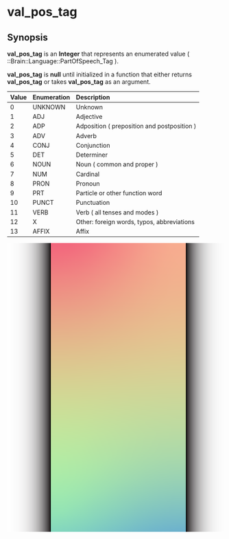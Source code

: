 # val\_pos\_tag

## Synopsis

**val\_pos\_tag** is an **Integer** that represents an enumerated value \( ::Brain::Language::PartOfSpeech\_Tag \).

**val\_pos\_tag** is **null** until initialized in a function that either returns **val\_pos\_tag** or takes **val\_pos\_tag** as an argument.

| Value | Enumeration  | Description |
| :--- | :--- | :--- |
| 0 | UNKNOWN | Unknown |
| 1 | ADJ | Adjective |
| 2 | ADP | Adposition \( preposition and postposition \) |
| 3 | ADV | Adverb |
| 4 | CONJ | Conjunction |
| 5 | DET | Determiner |
| 6 | NOUN | Noun \( common and proper \) |
| 7 | NUM | Cardinal |
| 8 | PRON | Pronoun |
| 9 | PRT | Particle or other function word |
| 10 | PUNCT | Punctuation |
| 11 | VERB | Verb \( all tenses and modes \) |
| 12 | X | Other: foreign words, typos, abbreviations |
| 13 | AFFIX | Affix |

![](../../.gitbook/assets/gitbook-test-template-3-4.png)

